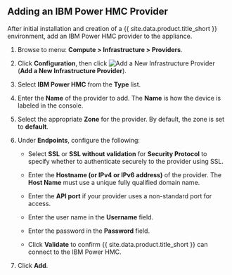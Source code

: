 ## Adding an IBM Power HMC Provider

After initial installation and creation of a {{ site.data.product.title_short }}
environment, add an IBM Power HMC provider to the appliance.

1.  Browse to menu: **Compute > Infrastructure > Providers**.

2.  Click **Configuration**, then
    click ![Add a New Infrastructure Provider](../../images/1862.png) (**Add
    a New Infrastructure Provider**).

3.  Select **IBM Power HMC** from the **Type** list.

4.  Enter the **Name** of the provider to add. The **Name** is how the
    device is labeled in the console.

5.  Select the appropriate **Zone** for the provider. By default, the
    zone is set to **default**.

6.  Under **Endpoints**, configure the following:

      - Select **SSL** or **SSL without validation** for **Security Protocol**
        to specify whether to authenticate securely to the provider using SSL.

      - Enter the **Hostname (or IPv4 or IPv6 address)** of the provider. The
        **Host Name** must use a unique fully qualified domain name.

      - Enter the **API port** if your provider uses a non-standard port for
        access.

      - Enter the user name in the **Username** field.

      - Enter the password in the **Password** field.

      - Click **Validate** to confirm {{ site.data.product.title_short }} can
        connect to the IBM Power HMC.

7. Click **Add**.
